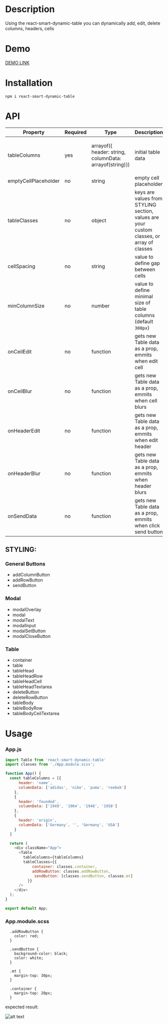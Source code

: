 # Description

Using the react-smart-dynamic-table you can dynamically add, edit, delete columns, headers, cells

# Demo

[DEMO LINK](https://codesandbox.io/s/nifty-jennings-8cu39?file=/src/App.js)

# Installation 

```npm i react-smart-dynamic-table```

# API

| Property        | Required           | Type  | Description        | Example           |
| ------------- |-------------| -----| ------------- |-------------|
| tableColumns      | yes | arrayof({ header: string, columnData: arrayof(string)}) | initial table data      | ``` tableColumns = {[{ header: 'company', columnData: ['adidas', 'nike', 'puma', 'reebok'] },  { header: 'founded', columnData: ['1949', '1964', '1948', '1958'] }]}```|
| emptyCellPlaceholder      | no      |   string | empty cell placeholder      | ```emptyCellPlaceholder="empty" ```|
| tableClasses | no      |   object | keys are values from STYLING section, values are your custom classes, or array of classes | ``` tableClasses={{  table: classes.table,  addRowButton: classes.addRowButton, sendButton: [classes.sendButton, classes.mt] }} ```      |
| cellSpacing | no      |    string | value to define gap between cells | ```cellSpacing = "300"```      |
| minColumnSize | no      |    number | value to define minimal size of table columns (default ```300px```) | ````minColumnSize={200}```     |
| onCeilEdit | no      |    function | gets new Table data as a prop, emmits when edit cell | -    |
| onCeilBlur | no      |    function | gets new Table data as a prop, emmits when cell blurs | -    |
| onHeaderEdit | no      | function | gets new Table data as a prop, emmits when edit header | -    |
| onHeaderBlur | no     | function | gets new Table data as a prop, emmits when header blurs | -    |
| onSendData | no      |    function | gets new Table data as a prop, emmits when click send button | -    |

## STYLING:
  ### General Buttons
  * addColumnButton
  * addRowButton
  * sendButton
  ### Modal
  * modalOverlay
  * modal
  * modalText
  * modalInput
  * modalSetButton
  * modalCloseButton
  ### Table
  * container
  * table
  * tableHead
  * tableHeadRow
  * tableHeadCell
  * tableHeadTextarea
  * deleteButton
  * deleteRowButton
  * tableBody
  * tableBodyRow
  * tableBodyCeilTextarea

# Usage

### App.js

```javascript
import Table from 'react-smart-dynamic-table'
import classes from './App.module.scss';

function App() {
  const tableColumns = [{
      header: 'name',
      columnData: ['adidas', 'nike', 'puma', 'reebok']
    },
    { 
      header: 'founded', 
      columnData: ['1949', '1964', '1948', '1958'] 
    },
    { 
      header: 'origin', 
      columnData: ['Germany', '', 'Germany', 'USA'] 
    }
  ]

  return (
    <div className="App">
      <Table 
        tableColumns={tableColumns}
        tableClasses={{ 
            container: classes.container, 
            addRowButton: classes.addRowButton,
             sendButton: [classes.sendButton, classes.mt]
          }}
      />
    </div>
  );
}

export default App;
```

### App.module.scss

```
  .addRowButton {
    color: red;
  }

  .sendButton {
    background-color: black;
    color: white;
  }

  .mt {
    margin-top: 30px;
  }

  .container {
    margin-top: 20px;
  }
```
expected result:

![alt text](https://p26.f0.n0.cdn.getcloudapp.com/items/d5u1oGoq/b5f679db-4415-478c-ad39-3e94db4df831.jpg?source=viewer&v=79489c5f5b01e964a459fbe9850f2111)

